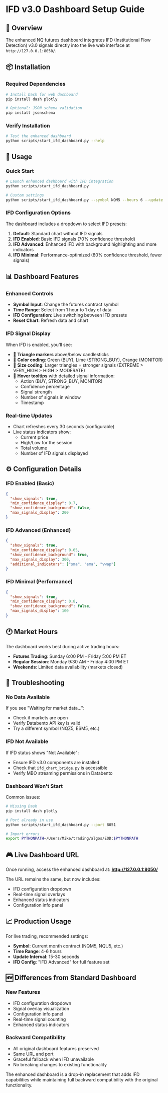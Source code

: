 # IFD v3.0 Dashboard Setup Guide

## 🎯 Overview

The enhanced NQ futures dashboard integrates IFD (Institutional Flow Detection) v3.0 signals directly into the live web interface at `http://127.0.0.1:8050/`.

## 📦 Installation

### Required Dependencies

```bash
# Install Dash for web dashboard
pip install dash plotly

# Optional: JSON schema validation
pip install jsonschema
```

### Verify Installation

```bash
# Test the enhanced dashboard
python scripts/start_ifd_dashboard.py --help
```

## 🚀 Usage

### Quick Start

```bash
# Launch enhanced dashboard with IFD integration
python scripts/start_ifd_dashboard.py

# Custom settings
python scripts/start_ifd_dashboard.py --symbol NQM5 --hours 6 --update 15
```

### IFD Configuration Options

The dashboard includes a dropdown to select IFD presets:

1. **Default**: Standard chart without IFD signals
2. **IFD Enabled**: Basic IFD signals (70% confidence threshold)
3. **IFD Advanced**: Enhanced IFD with background highlighting and more indicators
4. **IFD Minimal**: Performance-optimized (80% confidence threshold, fewer signals)

## 📊 Dashboard Features

### Enhanced Controls

- **Symbol Input**: Change the futures contract symbol
- **Time Range**: Select from 1 hour to 1 day of data
- **IFD Configuration**: Live switching between IFD presets
- **Reset Chart**: Refresh data and chart

### IFD Signal Display

When IFD is enabled, you'll see:

- 🔺 **Triangle markers** above/below candlesticks
- 🎨 **Color coding**: Green (BUY), Lime (STRONG_BUY), Orange (MONITOR)
- 📏 **Size coding**: Larger triangles = stronger signals (EXTREME > VERY_HIGH > HIGH > MODERATE)
- 💬 **Hover tooltips** with detailed signal information:
  - Action (BUY, STRONG_BUY, MONITOR)
  - Confidence percentage
  - Signal strength
  - Number of signals in window
  - Timestamp

### Real-time Updates

- Chart refreshes every 30 seconds (configurable)
- Live status indicators show:
  - Current price
  - High/Low for the session
  - Total volume
  - Number of IFD signals displayed

## ⚙️ Configuration Details

### IFD Enabled (Basic)
```json
{
  "show_signals": true,
  "min_confidence_display": 0.7,
  "show_confidence_background": false,
  "max_signals_display": 200
}
```

### IFD Advanced (Enhanced)
```json
{
  "show_signals": true,
  "min_confidence_display": 0.65,
  "show_confidence_background": true,
  "max_signals_display": 300,
  "additional_indicators": ["sma", "ema", "vwap"]
}
```

### IFD Minimal (Performance)
```json
{
  "show_signals": true,
  "min_confidence_display": 0.8,
  "show_confidence_background": false,
  "max_signals_display": 100
}
```

## 🕐 Market Hours

The dashboard works best during active trading hours:

- **Futures Trading**: Sunday 6:00 PM - Friday 5:00 PM ET
- **Regular Session**: Monday 9:30 AM - Friday 4:00 PM ET
- **Weekends**: Limited data availability (markets closed)

## 🔧 Troubleshooting

### No Data Available

If you see "Waiting for market data...":
- Check if markets are open
- Verify Databento API key is valid
- Try a different symbol (NQZ5, ESM5, etc.)

### IFD Not Available

If IFD status shows "Not Available":
- Ensure IFD v3.0 components are installed
- Check that `ifd_chart_bridge.py` is accessible
- Verify MBO streaming permissions in Databento

### Dashboard Won't Start

Common issues:
```bash
# Missing Dash
pip install dash plotly

# Port already in use
python scripts/start_ifd_dashboard.py --port 8051

# Import errors
export PYTHONPATH=/Users/Mike/trading/algos/EOD:$PYTHONPATH
```

## 🎮 Live Dashboard URL

Once running, access the enhanced dashboard at:
**http://127.0.0.1:8050/**

The URL remains the same, but now includes:
- IFD configuration dropdown
- Real-time signal overlays
- Enhanced status indicators
- Configuration info panel

## 📈 Production Usage

For live trading, recommended settings:
- **Symbol**: Current month contract (NQM5, NQU5, etc.)
- **Time Range**: 4-6 hours
- **Update Interval**: 15-30 seconds
- **IFD Config**: "IFD Advanced" for full feature set

## 🆕 Differences from Standard Dashboard

### New Features
- IFD configuration dropdown
- Signal overlay visualization
- Configuration info panel
- Real-time signal counting
- Enhanced status indicators

### Backward Compatibility
- All original dashboard features preserved
- Same URL and port
- Graceful fallback when IFD unavailable
- No breaking changes to existing functionality

The enhanced dashboard is a drop-in replacement that adds IFD capabilities while maintaining full backward compatibility with the original functionality.
